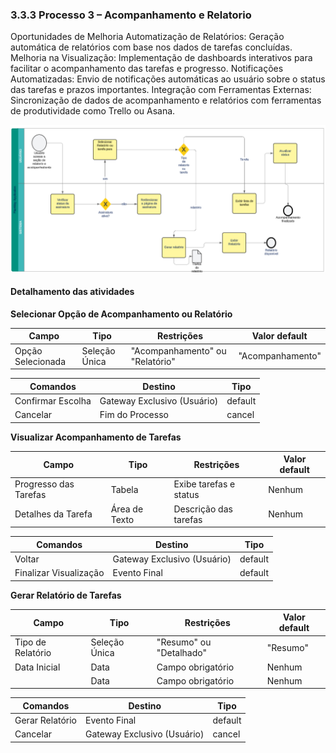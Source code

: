 ### 3.3.3 Processo 3 – Acompanhamento e Relatorio

Oportunidades de Melhoria
Automatização de Relatórios: Geração automática de relatórios com base nos dados de tarefas concluídas.
Melhoria na Visualização: Implementação de dashboards interativos para facilitar o acompanhamento das tarefas e progresso.
Notificações Automatizadas: Envio de notificações automáticas ao usuário sobre o status das tarefas e prazos importantes.
Integração com Ferramentas Externas: Sincronização de dados de acompanhamento e relatórios com ferramentas de produtividade como Trello ou Asana.

![Exemplo de um Modelo BPMN do PROCESSO 3](images/ModelagemTarefas.PNG "Modelo BPMN do Processo 3.")


#### Detalhamento das atividades


**Selecionar Opção de Acompanhamento ou Relatório**

| **Campo**       | **Tipo**         | **Restrições** | **Valor default** |
| ---             | ---              | ---            | ---               |
|Opção Selecionada	| Seleção Única  | "Acompanhamento" ou "Relatório"|  "Acompanhamento"  |


| **Comandos**         |  **Destino**                   | **Tipo** |
| ---                  | ---                            | ---               |
| Confirmar Escolha |Gateway Exclusivo (Usuário)  |default |
| Cancelar    | Fim do Processo                               |cancel                   |



**Visualizar Acompanhamento de Tarefas**

| **Campo**       | **Tipo**         | **Restrições** | **Valor default** |
| ---             | ---              | ---            | ---               |
| Progresso das Tarefas| Tabela  | Exibe tarefas e status               |Nenhum                   |
|Detalhes da Tarefa                 | Área de Texto	                 | Descrição das tarefas |  Nenhum |

| **Comandos**         |  **Destino**                   | **Tipo**          |
| ---                  | ---                            | ---               |
| Voltar| Gateway Exclusivo (Usuário)| default |
|  Finalizar Visualização                    |   Evento Final    | 	default |



**Gerar Relatório de Tarefas**

| **Campo**       | **Tipo**         | **Restrições** | **Valor default** |
| ---             | ---              | ---            | ---               |
| Tipo de Relatório | Seleção Única  |  "Resumo" ou "Detalhado"              |"Resumo"                   |
| Data Inicial                |Data                  | Campo obrigatório               |Nenhum                   |
|                 |Data                  | Campo obrigatório               | Nenhum                  |

| **Comandos**         |  **Destino**                   | **Tipo**          |
| ---                  | ---                            | ---               |
| Gerar Relatório | Evento Final  | default |
|Cancelar |       Gateway Exclusivo (Usuário)|cancel |

